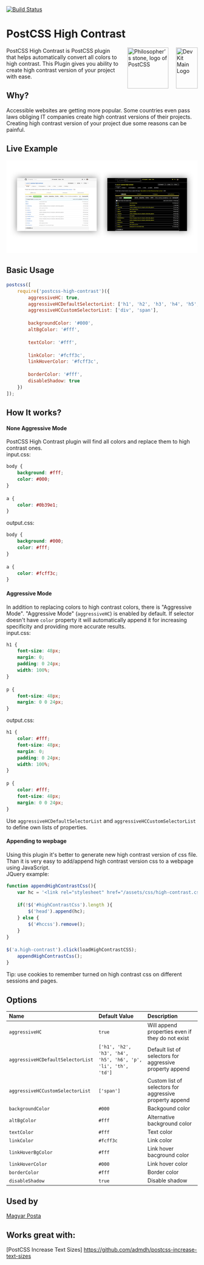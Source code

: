 [![Build Status](https://travis-ci.org/admdh/postcss-increase-text-sizes.svg?branch=master)](https://travis-ci.org/admdh/postcss-increase-text-sizes)
# PostCSS High Contrast
<img align="right" width="57" height="108" title="Dev Kit Main Logo" src="http://adm-designhouse.com/dev-kit-logo.png">

<img align="right" width="108" height="108" title="Philosopher’s stone, logo of PostCSS" src="http://postcss.github.io/postcss/logo.svg" hspace="20">
PostCSS High Contrast is PostCSS plugin that helps automatically convert all colors to high contrast. This Plugin gives you ability to create high contrast version of your project with ease.

## Why?
Accessible websites are getting more popular. Some countries even pass laws obliging IT companies create high contrast versions of their projects. Creating high contrast version of your project due some reasons can be painful.


## Live Example 	
<img title="High Contras Example" src="img/high-contrast-example-4.png">


## Basic Usage
```js
postcss([
	require('postcss-high-contrast')({
		aggressiveHC: true,
		aggressiveHCDefaultSelectorList: ['h1', 'h2', 'h3', 'h4', 'h5', 'h6', 'p', 'li', 'th', 'td'],
		aggressiveHCCustomSelectorList: ['div', 'span'],
		
		backgroundColor: '#000',
		altBgColor: '#fff',
		
		textColor: '#fff',
		
		linkColor: '#fcff3c',
		linkHoverColor: '#fcff3c',
		
		borderColor: '#fff',
		disableShadow: true
	})
]);

```
## How It works?
#### None Aggressive Mode
PostCSS High Contrast plugin will find all colors and replace them to high contrast ones.  
input.css:
```css
body {
	background: #fff;
	color: #000;
}

a {
	color: #0b39e1;
}
```
output.css:
```css
body {
	background: #000;
	color: #fff;
}

a {
	color: #fcff3c;
}
```
#### Aggressive Mode
In addition to replacing colors to high contrast colors, there is "Aggressive Mode". "Aggressive Mode" (```aggressiveHC```) is enabled by default. If selector doesn't have ```color``` property it will automatically append it for increasing specificity and providing more accurate results.  
input.css:
```css
h1 {
	font-size: 48px;
	margin: 0;
	padding: 0 24px;
	width: 100%;
}

p {
	font-size: 48px;
	margin: 0 0 24px;
}
```
output.css:
```css
h1 {
	color: #fff;
	font-size: 48px;
	margin: 0;
	padding: 0 24px;
	width: 100%;
}

p {
	color: #fff;
	font-size: 48px;
	margin: 0 0 24px;
}
```
Use ```aggressiveHCDefaultSelectorList``` and ```aggressiveHCCustomSelectorList``` to define own lists of properties.


#### Appending to wepbage
Using this plugin it's better to generate new high contrast version of css file. Than it is very easy to add/append high contrast version css to a webpage using JavaScript.  
JQuery example: 
```js
function appendHighContrastCss(){
	var hc = '<link rel="stylesheet" href="/assets/css/high-contrast.css" id="hccss"/>';

	if(!$('#highContrastCss').length ){
		$('head').append(hc);
	} else {
		$('#hccss').remove();
	}
}

$('a.high-contrast').click(loadHighContrastCSS);
	appendHighContrastCss();
}
```
Tip: use cookies to remember turned on high contrast css on different sessions and pages.

 

## Options
| Name                              | Default Value                                                 | Description    |
|:----------------------------------|:--------------------------------------------------------------|:---------------|
| `aggressiveHC`                    | `true`                                                        | Will append properties even if they do not exist |
| `aggressiveHCDefaultSelectorList` | `['h1', 'h2', 'h3', 'h4', 'h5', 'h6', 'p', 'li', 'th', 'td']` | Default list of selectors for aggressive property append |
| `aggressiveHCCustomSelectorList`  | `['span']`                                                    | Custom list of selectors for aggressive property append |
| `backgroundColor`                 | `#000`                                                        | Backgound color |
| `altBgColor`                      | `#fff`                                                        | Alternative background color |
| `textColor`                       | `#fff`                                                        | Text color |
| `linkColor`                       | `#fcff3c`                                                     | Link color |
| `linkHoverBgColor`                | `#fff`                                                        | Link hover bacground color |
| `linkHoverColor`                  | `#000`                                                        | Link hover color |
| `borderColor`                     | `#fff`                                                        | Border color |
| `disableShadow`                   | `true`                                                        | Disable shadow |


## Used by
[Magyar Posta](https://www.posta.hu)

## Works great with: 
[PostCSS Increase Text Sizes] https://github.com/admdh/postcss-increase-text-sizes
